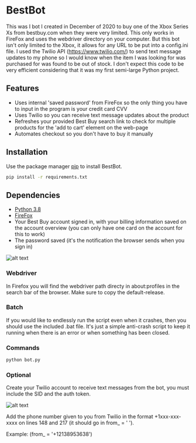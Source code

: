 # BestBot

This was I bot I created in December of 2020 to buy one of the Xbox Series Xs from bestbuy.com when they were very limited. This only works in FireFox and uses the webdriver directory on your computer. But this bot isn't only limited to the Xbox, it allows for any URL to be put into a config.ini file. I used the Twilio API (https://www.twilio.com/) to send text message updates to my phone so I would know when the item I was looking for was purchased for was found to be out of stock. I don't expect this code to be very efficient considering that it was my first semi-large Python project.

## Features
- Uses internal 'saved password' from FireFox so the only thing you have to input in the program is your credit card CVV
- Uses Twilio so you can receive text message updates about the product
- Refreshes your provided Best Buy search link to check for multiple products for the 'add to cart' element on the web-page
- Automates checkout so you don't have to buy it manually


## Installation

Use the package manager [pip](https://pip.pypa.io/en/stable/) to install BestBot.

```bash
pip install -r requirements.txt
```


## Dependencies

- [Python 3.8](https://www.python.org/downloads/release/python-386/)
- [FireFox](https://www.mozilla.org/en-US/firefox/new/)
- Your Best Buy account signed in, with your billing information saved on the account overview (you can only have one card on the account for this to work)
- The password saved (it's the notification the browser sends when you sign in)

![alt text](https://i.imgur.com/fjgXFZd.jpg)

### Webdriver
In Firefox you will find the webdriver path directy in about:profiles in the search bar of the browser. Make sure to copy the default-release.

### Batch

If you would like to endlessly run the script even when it crashes, then you should use the included .bat file. It's just a simple anti-crash script to keep it running when there is an error or when something has been closed.

### Commands
```bash
python bot.py
```

### Optional

Create your Twilio account to receive text messages from the bot, you must include the SID and the auth token.

![alt text](https://i.imgur.com/JWuxPPp.jpg)

Add the phone number given to you from Twilio in the format +1xxx-xxx-xxxx on lines 148 and 217 (it should go in from_ = ' ').

Example: (from_ = '+12138953638')
